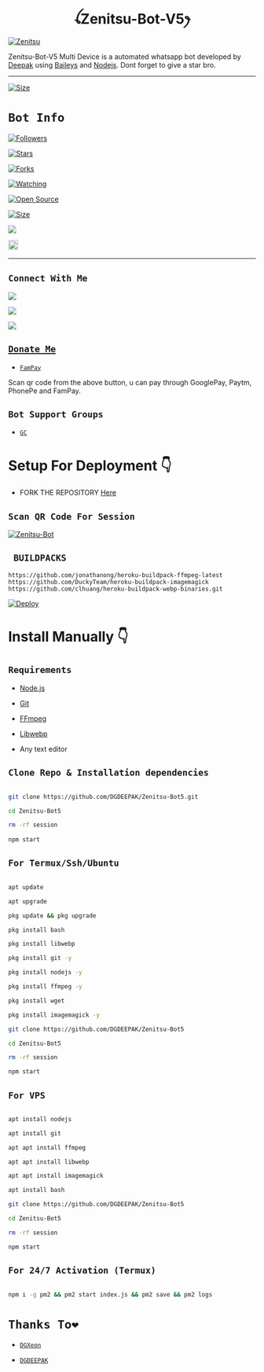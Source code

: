 <h1 align="center">ꪶZenitsu-Bot-V5ꫂ<br></h1>

<a href="https://ibb.co/7k1KVjd"><img src="https://i.ibb.co/RjDcPYk/Zenitsu.jpg" alt="Zenitsu" border="0"></a>

<p align="center">

Zenitsu-Bot-V5 Multi Device is a automated whatsapp bot developed by <a href="https://youtube.com/@dreamguydeepak" target="_blank">Deepak</a> using <a href="https://github.com/adiwajshing/Baileys" target="_blank">Baileys</a> and <a href="https://github.com/nodejs" target="_blank">Nodejs</a>. Dont forget to give a star bro.

</p>

------

<p align="center">

<a href="https://youtu.be/kyc7oZllF2Y"><img title="Size" src="https://img.shields.io/badge/Tutorial-Video-green"></a>

</p>

# ```Bot Info```

<p align="center">

<a href="https://github.com/DGDEEPAK/followers"><img title="Followers" src="https://img.shields.io/github/followers/DGDEEPAK?color=red&style=flat-square"></a>

<a href="https://github.com/DGDEEPAK/Zenitsu-Bot5/stargazers/"><img title="Stars" src="https://img.shields.io/github/stars/DGDEEPAK/Zenitsu-Bot5?color=blue&style=flat-square"></a>

<a href="https://github.com/DGDEEPAK/Zenitsu-Bot5/network/members"><img title="Forks" src="https://img.shields.io/github/forks/DGDEEPAK/Zenitsu-Bot5?color=red&style=flat-square"></a>

<a href="https://github.com/DGDEEPAK/Zenitsu-Bot5/watchers"><img title="Watching" src="https://img.shields.io/github/watchers/DGDEEPAK/Zenitsu-Bot5?label=Watchers&color=blue&style=flat-square"></a>

<a href="https://github.com/DGDEEPAK/Zenitsu-Bot5"><img title="Open Source" src="https://img.shields.io/badge/Author-Deepak.-red?v=103"></a>

<a href="https://github.com/DGDEEPAK/Zenitsu-Bot5/"><img title="Size" src="https://img.shields.io/github/repo-size/DGDEEPAK/Zenitsu-Bot4?style=flat-square&color=green"></a>

<a href="https://hits.seeyoufarm.com"><img src="https://hits.seeyoufarm.com/api/count/incr/badge.svg?url=https%3A%2F%2Fgithub.com%2FDGDEEPAK%2FZenitsu-Bot4&count_bg=%2379C83D&title_bg=%23555555&icon=probot.svg&icon_color=%2300FF6D&title=hits&edge_flat=false"/></a>

<a href="https://github.com/DGDEEPAK/Zenitsu-Bot5/graphs/commit-activity"><img height="20" src="https://img.shields.io/badge/Maintained%3F-yes-green.svg"></a>&nbsp;&nbsp;

   </p>

-------

## ```Connect With Me```

<p align="center">

<a href="https://wa.me/918348225320"><img src="https://img.shields.io/badge/Contact Deepak-25D366?style=for-the-badge&logo=whatsapp&logoColor=white" />

<a href="https://chat.whatsapp.com/KguOo9XsRTW2iESYuHzVX1"><img src="https://img.shields.io/badge/Join Official GC-25D366?style=for-the-badge&logo=whatsapp&logoColor=white" />

<a href="https://youtube.com/@dreamguydeepak"><img src="https://img.shields.io/badge/Subscribe Deepak-ff0000?style=for-the-badge&logo=youtube&logoColor=ff000000&link=https://youtube.com/@dreamguydeepak" /><br>

</p>

## ```Donate Me```

- [`FamPay`](https://i.ibb.co/j4dTYk3/IMG-20221229-WA0243.jpg)

<p align="left">

Scan qr code from the above button, u can pay through GooglePay, Paytm, PhonePe and FamPay.

</p>

## ```Bot Support Groups```

- [`GC`](https://chat.whatsapp.com/KguOo9XsRTW2iESYuHzVX1)

# Setup For Deployment 👇

- FORK THE REPOSITORY [Here](https://github.com/DGDEEPAK/Zenitsu-Bot5/fork)
   
## `Scan QR Code For Session`
[![Zenitsu-Bot](https://repl.it/badge/github/quiec/whatsasena)](https://replit.com/@deepakbots/Zenitsu-PairCode#main.sh)
   
## ` BUILDPACKS`

```
https://github.com/jonathanong/heroku-buildpack-ffmpeg-latest
https://github.com/DuckyTeam/heroku-buildpack-imagemagick
https://github.com/clhuang/heroku-buildpack-webp-binaries.git
```

[![Deploy](https://www.herokucdn.com/deploy/button.svg)](https://heroku.com/deploy?template=https://github.com/DGDEEPAK/Zenitsu-Bot5/)


# Install Manually 👇

## `Requirements`

* [Node.js](https://nodejs.org/en/)

* [Git](https://git-scm.com/downloads)

* [FFmpeg](https://github.com/BtbN/FFmpeg-Builds/releases/download/autobuild-2020-12-08-13-03/ffmpeg-n4.3.1-26-gca55240b8c-win64-gpl-4.3.zip)

* [Libwebp](https://developers.google.com/speed/webp/download)

* Any text editor

## `Clone Repo & Installation dependencies`

```bash

git clone https://github.com/DGDEEPAK/Zenitsu-Bot5.git

cd Zenitsu-Bot5

rm -rf session
   
npm start

```

## `For Termux/Ssh/Ubuntu`

```bash

apt update

apt upgrade

pkg update && pkg upgrade

pkg install bash

pkg install libwebp

pkg install git -y

pkg install nodejs -y 

pkg install ffmpeg -y 

pkg install wget

pkg install imagemagick -y

git clone https://github.com/DGDEEPAK/Zenitsu-Bot5

cd Zenitsu-Bot5

rm -rf session

npm start

```

## `For VPS`

```bash

apt install nodejs 

apt install git 

apt apt install ffmpeg 

apt apt install libwebp 

apt apt install imagemagick

apt install bash

git clone https://github.com/DGDEEPAK/Zenitsu-Bot5

cd Zenitsu-Bot5

rm -rf session

npm start

```

## `For 24/7 Activation (Termux)`

```bash

npm i -g pm2 && pm2 start index.js && pm2 save && pm2 logs

```

# `Thanks To❤️`

- [`DGXeon`](https://github.com/DGXeon)

- [`DGDEEPAK`](https://github.com/DGDEEPAK)
